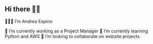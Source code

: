 ## Hi there 👋😊

👩🏻‍💻 I’m Andrea Espino

🔭 I’m currently working as a Project Manager
🌱 I’m currently learning Python and AWS
👯 I’m looking to collaborate on website projects


